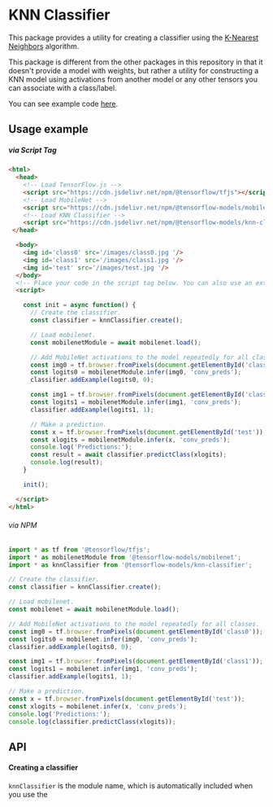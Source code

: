 # KNN Classifier

This package provides a utility for creating a classifier using the
[K-Nearest Neighbors](https://en.wikipedia.org/wiki/K-nearest_neighbors_algorithm)
algorithm.

This package is different from the other packages in this repository in that it
doesn't provide a model with weights, but rather a utility for constructing a
KNN model using activations from another model or any other tensors you can
associate with a class/label.

You can see example code [here](https://github.com/tensorflow/tfjs-models/tree/master/knn-classifier/demo).

## Usage example

##### via Script Tag

```html
<html>
  <head>
    <!-- Load TensorFlow.js -->
    <script src="https://cdn.jsdelivr.net/npm/@tensorflow/tfjs"></script>
    <!-- Load MobileNet -->
    <script src="https://cdn.jsdelivr.net/npm/@tensorflow-models/mobilenet"></script>
    <!-- Load KNN Classifier -->
    <script src="https://cdn.jsdelivr.net/npm/@tensorflow-models/knn-classifier"></script>
 </head>

  <body>
    <img id='class0' src='/images/class0.jpg '/>
    <img id='class1' src='/images/class1.jpg '/>
    <img id='test' src='/images/test.jpg '/>
  </body>
  <!-- Place your code in the script tag below. You can also use an external .js file -->
  <script>

    const init = async function() {
      // Create the classifier.
      const classifier = knnClassifier.create();

      // Load mobilenet.
      const mobilenetModule = await mobilenet.load();

      // Add MobileNet activations to the model repeatedly for all classes.
      const img0 = tf.browser.fromPixels(document.getElementById('class0'));
      const logits0 = mobilenetModule.infer(img0, 'conv_preds');
      classifier.addExample(logits0, 0);

      const img1 = tf.browser.fromPixels(document.getElementById('class1'));
      const logits1 = mobilenetModule.infer(img1, 'conv_preds');
      classifier.addExample(logits1, 1);

      // Make a prediction.
      const x = tf.browser.fromPixels(document.getElementById('test'));
      const xlogits = mobilenetModule.infer(x, 'conv_preds');
      console.log('Predictions:');
      const result = await classifier.predictClass(xlogits);
      console.log(result);
    }

    init();

  </script>
</html>
```

###### via NPM

```js
import * as tf from '@tensorflow/tfjs';
import * as mobilenetModule from '@tensorflow-models/mobilenet';
import * as knnClassifier from '@tensorflow-models/knn-classifier';

// Create the classifier.
const classifier = knnClassifier.create();

// Load mobilenet.
const mobilenet = await mobilenetModule.load();

// Add MobileNet activations to the model repeatedly for all classes.
const img0 = tf.browser.fromPixels(document.getElementById('class0'));
const logits0 = mobilenet.infer(img0, 'conv_preds');
classifier.addExample(logits0, 0);

const img1 = tf.browser.fromPixels(document.getElementById('class1'));
const logits1 = mobilenet.infer(img1, 'conv_preds');
classifier.addExample(logits1, 1);

// Make a prediction.
const x = tf.browser.fromPixels(document.getElementById('test'));
const xlogits = mobilenet.infer(x, 'conv_preds');
console.log('Predictions:');
console.log(classifier.predictClass(xlogits));
```

## API

#### Creating a classifier
`knnClassifier` is the module name, which is automatically included when you use
the <script src> method.

```ts
classifier = knnClassifier.create()
```

Returns a `KNNImageClassifier`.

#### Adding examples

```ts
classifier.addExample(
  example: tf.Tensor,
  label: number|string
): void;
```

Args:
- **example:** An example to add to the dataset, usually an activation from
  another model.
- **label:** The label (class name) of the example.

#### Making a prediction

```ts
classifier.predictClass(
  input: tf.Tensor,
  k = 3
): Promise<{label: string, classIndex: number, confidences: {[classId: number]: number}}>;
```

Args:
- **input:** An example to make a prediction on, usually an activation from
  another model.
- **k:** The K value to use in K-nearest neighbors. The algorithm will first
  find the K nearest examples from those it was previously shown, and then choose
  the class that appears the most as the final prediction for the input example.
  Defaults to 3. If examples < k, k = examples.

Returns an object where:
 - `label`: the label (class name) with the most confidence.
 - `classIndex`: the 0-based index of the class (for backwards compatibility).
 - `confidences`: maps each label to their confidence score.

#### Misc

##### Clear all examples for a class.

```ts
classifier.clearClass(label: number|string)
```

Args:
- **label:** The label to clear all examples for.

##### Clear all examples from all classes

```ts
classifier.clearAllClasses()
```

##### Get the example count for each class

```ts
classifier.getClassExampleCount(): {[label: string]: number}
```

Returns an object that maps label name to example count for that label.

##### Get the full dataset, useful for saving state.

```ts
classifier.getClassifierDataset(): {[label: string]: Tensor2D}
```

##### Set the full dataset, useful for restoring state.

```ts
classifier.setClassifierDataset(dataset: {[label: string]: Tensor2D})
```

Args:
- **dataset:** The label dataset matrices map. Can be retrieved from
  getClassifierDataset. Useful for restoring state.

##### Get the total number of classes

```ts
classifier.getNumClasses(): number
```

##### Dispose the classifier and all internal state

Clears up WebGL memory. Useful if you no longer need the classifier in your
application.

```ts
classifier.dispose()
```

